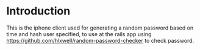 Introduction
============
This is the iphone client used for generating a random password based on time and hash user specified, to use at the rails app using https://github.com/hlxwell/random-password-checker to check password.

